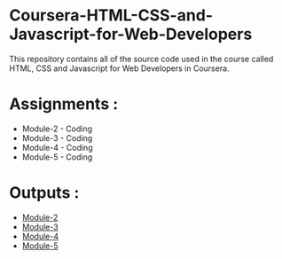 # Coursera-HTML-CSS-and-Javascript-for-Web-Developers
This repository contains all of the source code used in the course called HTML, CSS and Javascript for Web Developers in Coursera.

# Assignments :
* Module-2 - Coding
* Module-3 - Coding
* Module-4 - Coding
* Module-5 - Coding
# Outputs :

* [Module-2](https://tensiioner.github.io/Coursera-HTML-CSS-and-JavaScript-for-Web-Developers/Assignments/module-2)
* [Module-3](https://tensiioner.github.io/Coursera-HTML-CSS-and-JavaScript-for-Web-Developers/Assignments/module-3)
* [Module-4](https://tensiioner.github.io/Coursera-HTML-CSS-and-JavaScript-for-Web-Developers/Assignments/module-4)
* [Module-5](https://tensiioner.github.io/Coursera-HTML-CSS-and-JavaScript-for-Web-Developers/Assignments/module-5)

